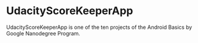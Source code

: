 # UdacityScoreKeeperApp
UdacityScoreKeeperApp is one of the ten projects of the Android Basics by Google Nanodegree Program.
